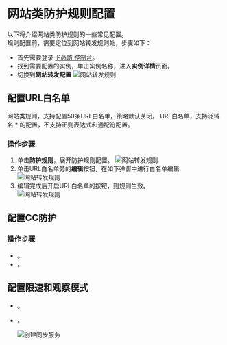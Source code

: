 # 网站类防护规则配置
以下将介绍网站类防护规则的一些常见配置。</BR>
规则配置前，需要定位到网站转发规则处，步骤如下：
- 首先需要登录 [IP高防 控制台](https://ip-anti-console.jdcloud.com/instancelist)。
- 找到需要配置的实例，单击实例名称，进入**实例详情**页面。
- 切换到**网站转发配置**
   ![网站转发规则](https://github.com/jdcloudcom/cn/blob/edit/image/Advanced%20Anti-DDoS/web-rule%2002.png)


## 配置URL白名单
网站类规则，支持配置50条URL白名单，策略默认关闭。
URL白名单，支持泛域名 * 的配置，不支持正则表达式和通配符配置。
### 操作步骤
1. 单击**防护规则**，展开防护规则配置。
 ![网站转发规则](https://github.com/jdcloudcom/cn/blob/edit/image/Advanced%20Anti-DDoS/web-rule%2004.png)
2. 单击URL白名单旁的**编辑**按钮，在如下弹窗中进行白名单编辑
 ![网站转发规则](https://github.com/jdcloudcom/cn/blob/edit/image/Advanced%20Anti-DDoS/web-rule%2005.png)
3. 编辑完成后开启URL白名单的按钮，则规则生效。</BR>
 ![网站转发规则](https://github.com/jdcloudcom/cn/blob/edit/image/Advanced%20Anti-DDoS/web-rule%2006.png)

## 配置CC防护
### 操作步骤
- 。
- 。


## 配置限速和观察模式
- 。
- 。



   ![创建同步服务](../../../../../image/mongodb/mongo-045.png)
